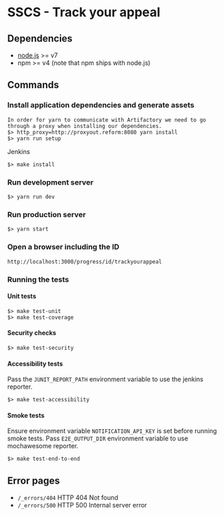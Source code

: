 # SSCS - Track your appeal

## Dependencies
 - [node.js](https://nodejs.org) >= v7
 - npm >= v4 (note that npm ships with node.js) 

## Commands

### Install application dependencies and generate assets
    In order for yarn to communicate with Artifactory we need to go through a proxy when installing our dependencies.
    $> http_proxy=http://proxyout.reform:8080 yarn install
    $> yarn run setup

Jenkins

    $> make install
    
### Run development server
    $> yarn run dev

### Run production server
    $> yarn start

### Open a browser including the ID
    http://localhost:3000/progress/id/trackyourappeal 

### Running the tests

#### Unit tests
    $> make test-unit
    $> make test-coverage

#### Security checks
    $> make test-security

#### Accessibility tests
Pass the `JUNIT_REPORT_PATH` environment variable to use the jenkins reporter.

    $> make test-accessibility
    
#### Smoke tests
Ensure environment variable `NOTIFICATION_API_KEY` is set before running smoke tests.
Pass `E2E_OUTPUT_DIR` environment variable to use mochawesome reporter.

    $> make test-end-to-end
 
## Error pages
- `/_errors/404` HTTP 404 Not found
- `/_errors/500` HTTP 500 Internal server error
